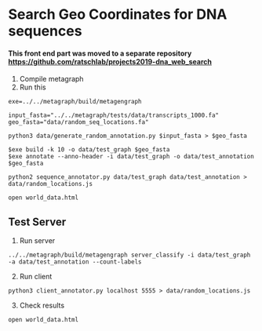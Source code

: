# Search Geo Coordinates for DNA sequences

#### This front end part was moved to a separate repository https://github.com/ratschlab/projects2019-dna_web_search

1. Compile metagraph
2. Run this
```
exe=../../metagraph/build/metagengraph

input_fasta="../../metagraph/tests/data/transcripts_1000.fa"
geo_fasta="data/random_seq_locations.fa"

python3 data/generate_random_annotation.py $input_fasta > $geo_fasta

$exe build -k 10 -o data/test_graph $geo_fasta
$exe annotate --anno-header -i data/test_graph -o data/test_annotation $geo_fasta

python2 sequence_annotator.py data/test_graph data/test_annotation > data/random_locations.js

open world_data.html
```

## Test Server

1. Run server
```
../../metagraph/build/metagengraph server_classify -i data/test_graph -a data/test_annotation --count-labels
```
2. Run client
```
python3 client_annotator.py localhost 5555 > data/random_locations.js
```
3. Check results
```
open world_data.html
```
